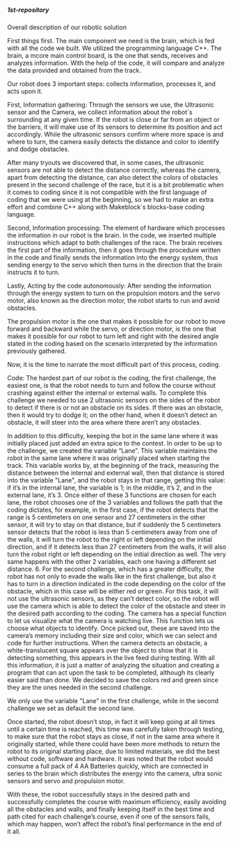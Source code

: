 ##### 1st-repository

 

Overall description of our robotic solution

 

First things first. The main component we need is the brain, which is fed with all the code we built. We utilized the programming language C++. The brain, a mcore main control board, is the one that sends, receives and analyzes information. With the help of the code, it will compare and analyze the data provided and obtained from the track.

Our robot does 3 important steps: collects information, processes it, and acts upon it.

First, Information gathering: Through the sensors we use, the Ultrasonic sensor and the Camera, we collect information about the robot´s surrounding at any given time. If the robot is close or far from an object or the barriers, it will make use of its sensors to determine its position and act accordingly. While the ultrasonic sensors confirm where more space is and where to turn, the camera easily detects the distance and color to identify and dodge obstacles.

After many tryouts we discovered that, in some cases, the ultrasonic sensors are not able to detect the distance correctly, whereas the camera, apart from detecting the distance, can also detect the colors of obstacles present in the second challenge of the race, but it is a bit problematic when it comes to coding since it is not compatible with the first language of coding that we were using at the beginning, so we had to make an extra effort and combine C++ along with Makeblock´s blocks-base coding language.

Second, Information processing: The element of hardware which processes the information in our robot is the brain. In the code, we inserted multiple instructions which adapt to both challenges of the race. The brain receives the first part of the information, then it goes through the procedure written in the code and finally sends the information into the energy system, thus sending energy to the servo which then turns in the direction that the brain instructs it to turn.

Lastly, Acting by the code autonomously: After sending the information through the energy system to turn on the propulsion motors and the servo motor, also known as the direction motor, the robot starts to run and avoid obstacles.

The propulsion motor is the one that makes it possible for our robot to move forward and backward while the servo, or direction motor, is the one that makes it possible for our robot to turn left and right with the desired angle stated in the coding based on the scenario interpreted by the information previously gathered.

 

Now, it is the time to narrate the most difficult part of this process, coding.

Code: The hardest part of our robot is the coding, the first challenge, the easiest one, is that the robot needs to turn and follow the course without crashing against either the internal or external walls. To complete this challenge we needed to use 2 ultrasonic sensors on the sides of the robot to detect if there is or not an obstacle on its sides. If there was an obstacle, then it would try to dodge it; on the other hand, when it doesn’t detect an obstacle,  it will steer into the area where there aren’t any obstacles.

In addition to this difficulty, keeping the bot in the same lane where it was initially placed just added an extra spice to the contest. In order to be up to the challenge, we created the variable “Lane”. This variable maintains the robot in the same lane where it was originally placed when starting the track. This variable works by, at the beginning of the track, measuring the distance between the internal and external wall, then that distance is stored into the variable "Lane", and the robot stays in that range, getting this value: if it’s in the internal lane, the variable is 1; in the middle, it’s 2, and in the external lane, it’s 3. Once either of these 3 functions are chosen for each lane, the robot chooses one of the 3 variables and follows the path that the coding dictates, for example, in the first case, if the robot detects that the range is 5 centimeters on one sensor and 27 centimeters in the other sensor, it will try to stay on that distance, but if suddenly the 5 centimeters sensor detects that the robot is less than 5 centimeters away from one of the walls, it will turn the robot to the right or left depending on the initial direction, and if it detects less than 27 centimeters from the walls, it will also turn the robot right or left depending on the initial direction as well. The very same happens with the other 2 variables, each one having a different set distance.
	6.	For the second challenge, which has a greater difficulty, the robot has not only to evade the walls like in the first challenge, but also it has to turn in a direction indicated in the code depending on the color of the obstacle, which in this case will be either red or green. For this task, it will not use the ultrasonic sensors, as they can’t detect color, so the robot will use the camera which is able to detect the color of the obstacle and steer in the desired path according to the coding. The camera has a special function to let us visualize what the camera is watching live. This function lets us choose what objects to identify. Once picked out, these are saved into the camera’s memory including their size and color, which we can select and code for further instructions. When the camera detects an obstacle, a white-translucent square appears over the object to show that it is detecting something, this appears in the live feed during testing. With all this information, it is just a matter of analyzing the situation and creating a program that can act upon the task to be completed, although its clearly easier said than done. We decided to save the colors red and green since they are the ones needed in the second challenge.

We only use the variable "Lane" in the first challenge, while in the second challenge we set as default the second lane. 

Once started, the robot doesn’t stop, in fact it will keep going at all times until a certain time is reached, this time was carefully taken through testing, to make sure that the robot stays as close, if not in the same area where it originally started, while there could have been more methods to return the robot to its original starting place, due to limited materials, we did the best without code, software and hardware.
It was noted that the robot would consume a full pack of 4 AA Batteries quickly, which are connected in series to the brain which distributes the energy into the camera, ultra sonic sensors and servo and propulsion motor.

 

With these, the robot successfully stays in the desired path and successfully completes the course with maximum efficiency, easily avoiding all the obstacles and walls, and finally keeping itself in the best time and path cited for each challenge’s course, even if one of the sensors fails, which may happen, won’t affect the robot’s final performance in the end of it all.
